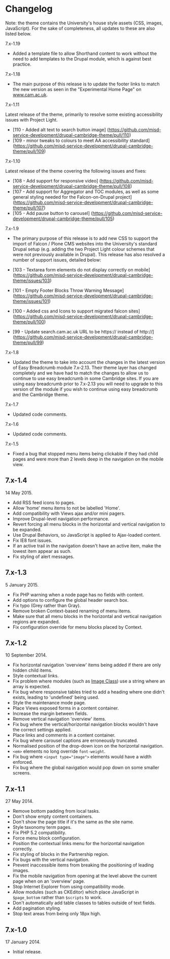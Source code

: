 Changelog
=========

Note: the theme contains the University's house style assets (CSS, images, JavaScript). For the sake of completeness, all updates to these are also listed below.

7.x-1.19

* Added a template file to allow Shorthand content to work without the need to add templates to the Drupal module, which is against best practice. 

7.x-1.18

* The main purpose of this release is to update the footer links to match the new version as seen in the "Experimental Home Page" on www.cam.ac.uk.

7.x-1.11

Latest release of the theme, primarily to resolve some existing accessibility issues with Project Light. 

* [110 - Added alt text to search button image] (https://github.com/misd-service-development/drupal-cambridge-theme/pull/110)
* [109 - minor tweaks to colours to meet AA accessibility standard] (https://github.com/misd-service-development/drupal-cambridge-theme/pull/109)

7.x-1.10

Latest release of the theme covering the following issues and fixes:

* [108 - Add support for responsive video] (https://github.com/misd-service-development/drupal-cambridge-theme/pull/108) 
* [107 - Add support for Aggregator and TOC modules, as well as some general styling needed for the Falcon-on-Drupal project] (https://github.com/misd-service-development/drupal-cambridge-theme/pull/107)
* [105 - Add pause button to carousel] (https://github.com/misd-service-development/drupal-cambridge-theme/pull/105)

7.x-1.9

* The primary purpose of this release is to add new CSS to support the import of Falcon / Plone CMS websites into the University's standard Drupal setup (e.g. adding the two Project Light colour schemes that were not previously available in Drupal). This release has also resolved a number of support issues, detailed below:

* [103 - Textarea form elements do not display correctly on mobile] (https://github.com/misd-service-development/drupal-cambridge-theme/issues/103)
* [101 - Empty Footer Blocks Throw Warning Message] (https://github.com/misd-service-development/drupal-cambridge-theme/issues/101)
* [100 - Added css and Icons to support migrated falcon sites] (https://github.com/misd-service-development/drupal-cambridge-theme/pull/100)
* [99 - Update search.cam.ac.uk URL to be https:// instead of http://] (https://github.com/misd-service-development/drupal-cambridge-theme/pull/99)

7.x-1.8

* Updated the theme to take into account the changes in the latest version of Easy Breadcrumb module 7.x-2.13. Their theme layer has changed completely and we have had to match the changes to allow us to continue to use easy breadcrumb in some Cambridge sites. If you are using easy breadcrumb prior to 7.x-2.13 you will need to upgrade to this version of the module if you wish to continue using easy breadcrumb and the Cambridge theme. 

7.x-1.7

* Updated code comments.

7.x-1.6

* Updated code comments.

7.x-1.5

* Fixed a bug that stopped menu items being clickable if they had child pages
  and were more than 2 levels deep in the navigation on the mobile view.

7.x-1.4
-------

14 May 2015.

* Add RSS feed icons to pages.
* Allow 'home' menu items to not be labelled 'Home'.
* Add compatibility with Views ajax and/or mini pagers.
* Improve Drupal-level navigation performance.
* Revert forcing all menu blocks in the horizontal and vertical navigation to be expanded.
* Use Drupal Behaviors, so JavaScript is applied to Ajax-loaded content.
* Fix IE8 font issues.
* If an active trail in the navigation doesn't have an active item, make the lowest item appear as such.
* Fix styling of alert messages.

7.x-1.3
-------

5 January 2015.

* Fix PHP warning when a node page has no fields with content.
* Add options to configure the global header search box.
* Fix typo (Grey rather than Gray).
* Remove broken Context-based renaming of menu items.
* Make sure that all menu blocks in the horizontal and vertical navigation regions are expanded.
* Fix configuration override for menu blocks placed by Context.

7.x-1.2
-------

10 September 2014.

* Fix horizontal navigation 'overview' items being added if there are only hidden child items.
* Style contextual links.
* Fix problem where modules (such as [Image Class](https://drupal.org/node/2246595#comment-8769415)) use a string where an array is expected.
* Fix bug where responsive tables tried to add a heading where one didn't exists, leading to 'undefined' being used.
* Style the maintenance mode page.
* Place Views exposed forms in a content container.
* Increase the margin between fields.
* Remove vertical navigation 'overview' items.
* Fix bug where the vertical/horizontal navigation blocks wouldn't have the correct settings applied.
* Place links and comments in a content container.
* Fix bug where carousel captions are erroneously truncated.
* Normalised position of the drop-down icon on the horizontal navigation.
* `<em>` elements no long override `font-weight`.
* Fix bug where `<input type="image">` elements would have a width enforced.
* Fix bug where the global navigation would pop down on some smaller screens.

7.x-1.1
-------

27 May 2014.

* Remove bottom padding from local tasks.
* Don't show empty content containers.
* Don't show the page title if it's the same as the site name.
* Style taxonomy term pages.
* Fix PHP 5.2 compatibility.
* Force menu block configuration.
* Position the contextual links menu for the horizontal navigation correctly.
* Fix styling of blocks in the Partnership region.
* Fix bugs with the vertical navigation.
* Prevent inaccessible items from breaking the positioning of leading images.
* Fix the mobile navigation from opening at the level above the current page when on an 'overview' page.
* Stop Internet Explorer from using compatibility mode.
* Allow modules (such as CKEditor) which place JavaScript in `$page_bottom` rather than `$scripts` to work.
* Don't automatically add table classes to tables outside of text fields.
* Add pagination styling.
* Stop text areas from being only 18px high.

7.x-1.0
-------

17 January 2014.

* Initial release.
